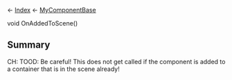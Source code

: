 ← [Index](Api-Index) ← [MyComponentBase](VRage.Game.Components.MyComponentBase)

void OnAddedToScene()

## Summary

CH: TOOD: Be careful! This does not get called if the component is added to a container that is in the scene already!

